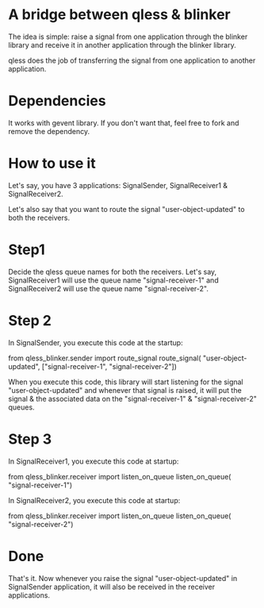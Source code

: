 A bridge between qless & blinker
================================

The idea is simple: raise a signal from one application through the blinker
library and receive it in another application through the blinker library.

qless does the job of transferring the signal from one application to another
application.

Dependencies
============

It works with gevent library. If you don't want that, feel free to fork and remove
the dependency.

How to use it
=============

Let's say, you have 3 applications: SignalSender, SignalReceiver1 & SignalReceiver2.

Let's also say that you want to route the signal "user-object-updated" to both the receivers.

Step1
=====
Decide the qless queue names for both the receivers. Let's say, SignalReceiver1
will use the queue name "signal-receiver-1" and SignalReceiver2 will use the
queue name "signal-receiver-2".

Step 2
======

In SignalSender, you execute this code at the startup:

  from qless_blinker.sender import route_signal
  route_signal( "user-object-updated", ["signal-receiver-1", "signal-receiver-2"])

When you execute this code, this library will start listening for the signal
"user-object-updated" and whenever that signal is raised, it will put the
signal & the associated data on the "signal-receiver-1" & "signal-receiver-2"
queues.

Step 3
======

In SignalReceiver1, you execute this code at startup:

  from qless_blinker.receiver import listen_on_queue
  listen_on_queue( "signal-receiver-1")

In SignalReceiver2, you execute this code at startup:

  from qless_blinker.receiver import listen_on_queue
  listen_on_queue( "signal-receiver-2")

Done
====

That's it. Now whenever you raise the signal "user-object-updated" in
SignalSender application, it will also be received in the receiver
applications.
